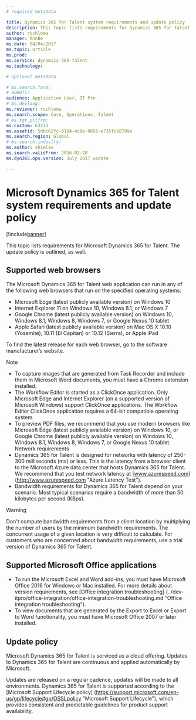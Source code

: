 ```yaml
---
# required metadata

title: Dynamics 365 for Talent system requirements and update policy
description: This topic lists requirements for Dynamics 365 for Talent. The update policy is outlined, as well.
author: rschloma
manager: AnnBe
ms.date: 04/04/2017
ms.topic: article
ms.prod: 
ms.service: dynamics-365-talent
ms.technology: 

# optional metadata

# ms.search.form:
# ROBOTS: 
audience: Application User, IT Pro
# ms.devlang: 
ms.reviewer: rschloma
ms.search.scope: Core, Operations, Talent
# ms.tgt_pltfrm: 
ms.custom: 63213
ms.assetid: 5dbc62fc-0184-4c0e-9856-e735fc68799e
ms.search.region: Global
# ms.search.industry: 
ms.author: shielas
ms.search.validFrom: 2016-02-28
ms.dyn365.ops.version: July 2017 update

---
```


# Microsoft Dynamics 365 for Talent system requirements and update policy

[!include[banner](includes/banner.md)]


This topic lists requirements for Microsoft Dynamics 365 for Talent. The update policy is outlined, as well.

## Supported web browsers

The Microsoft Dynamics 365 for Talent web application can run in any of the following web browsers that run on the specified operating systems: 

*	Microsoft Edge (latest publicly available version) on Windows 10
*	Internet Explorer 11 on Windows 10, Windows 8.1, or Windows 7
*	Google Chrome (latest publicly available version) on Windows 10, Windows 8.1, Windows 8, Windows 7, or Google Nexus 10 tablet
*	Apple Safari (latest publicly available version) on Mac OS X 10.10 (Yosemite), 10.11 (El Capitan) or 10.12 (Sierra), or Apple iPad

To find the latest release for each web browser, go to the software manufacturer’s website. 

> [!NOTE]
> *	To capture images that are generated from Task Recorder and include them in Microsoft Word documents, you must have a Chrome extension installed. 
> *	The Workflow Editor is started as a ClickOnce application. Only Microsoft Edge and Internet Explorer (on a supported version of Microsoft Windows) support ClickOnce applications. The Workflow Editor ClickOnce application requires a 64-bit compatible operating system.
> *	To preview PDF files, we recommend that you use modern browsers like Microsoft Edge (latest publicly available version) on Windows 10, or Google Chrome (latest publicly available version) on Windows 10, Windows 8.1, Windows 8, Windows 7, or Google Nexus 10 tablet.
Network requirements
> *	Dynamics 365 for Talent is designed for networks with latency of 250-300 milliseconds (ms) or less. This is the latency from a browser client to the Microsoft Azure data center that hosts Dynamics 365 for Talent. We recommend that you test network latency at [www.azurespeed.com] (http://www.azurespeed.com "Azure Latency Test").
> *	Bandwidth requirements for Dynamics 365 for Talent depend on your scenario. Most typical scenarios require a bandwidth of more than 50 kilobytes per second (KBps).

> [!WARNING]
> Don't compute bandwidth requirements from a client location by multiplying the number of users by the minimum bandwidth requirements. The concurrent usage of a given location is very difficult to calculate. For customers who are concerned about bandwidth requirements, use a trial version of Dynamics 365 for Talent.

## Supported Microsoft Office applications

*	To run the Microsoft Excel and Word add-ins, you must have Microsoft Office 2016 for Windows or Mac installed. For more details about version requirements, see [Office integration troubleshooting] (../dev-itpro/office-integration/office-integration-troubleshooting.md "Office integration troubleshooting").
*	To view documents that are generated by the Export to Excel or Export to Word functionality, you must have Microsoft Office 2007 or later installed.

## Update policy

Microsoft Dynamics 365 for Talent is serviced as a cloud offering. Updates to Dynamics 365 for Talent are continuous and applied automatically by Microsoft.

Updates are released on a regular cadence, updates will be made to all environments.  Dynamics 365 for Talent is supported according to the [Microsoft Support Lifecycle policy] (https://support.microsoft.com/en-us/gp/lifecycle#gp/OSSLpolicy "Microsoft Support Lifecycle"), which provides consistent and predictable guidelines for product support availability.
